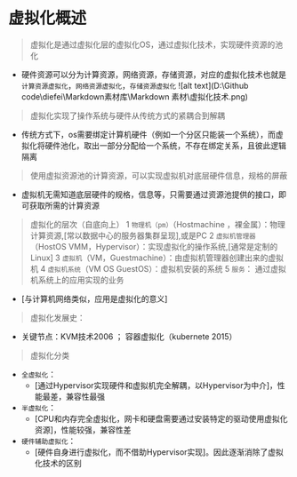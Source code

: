 # 虚拟化概述
> 虚拟化是通过虚拟化层的虚拟化OS，通过虚拟化技术，实现硬件资源的池化
- 硬件资源可以分为计算资源，网络资源，存储资源，对应的虚拟化技术也就是`计算资源虚拟化`，`网络资源虚拟化`，`存储资源虚拟化`
![alt text](D:\Github code\diefei\Markdown素材库\Markdown 素材\虚拟化技术.png)
> 虚拟化实现了操作系统与硬件从传统方式的紧耦合到解耦
- 传统方式下，os需要绑定计算机硬件（例如一个分区只能装一个系统），而虚拟化将硬件池化，取出一部分分配给一个系统，不存在绑定关系，且彼此逻辑隔离
> 使用虚拟资源池的计算资源，可以实现虚拟机对底层硬件信息，规格的屏蔽
- 虚拟机无需知道底层硬件的规格，信息等，只需要通过资源池提供的接口，即可获取所需的计算资源
> 虚拟化的层次（自底向上）
1  `物理机（pm）`（Hostmachine ，裸金属）：物理计算资源,[常以数据中心的服务器集群呈现],或是PC
2  `虚拟机管理器`（HostOS VMM，Hypervisor）：实现虚拟化的操作系统,[通常是定制的Linux]
3  `虚拟机`（VM，Guestmachine）：由虚拟机管理器创建出来的虚拟机
4  `虚拟机系统`（VM OS GuestOS）：虚拟机安装的系统
5  `服务`：  通过虚拟机系统上的应用实现的业务
- [与计算机网络类似，应用是虚拟化的意义]
> 虚拟化发展史：
- 关键节点：KVM技术2006 ； 容器虚拟化（kubernete 2015）
> 虚拟化分类
- `全虚拟化`：
  - [通过Hypervisor实现硬件和虚拟机完全解耦，以Hypervisor为中介]，性能最差，兼容性最强
- `半虚拟化`：
  - [CPU和内存完全虚拟化，网卡和硬盘需要通过安装特定的驱动使用虚拟化资源]，性能较强，兼容性差 
- `硬件辅助虚拟化`：
  - [硬件自身进行虚拟化，而不借助Hypervisor实现]。因此逐渐消除了虚拟化技术的区别